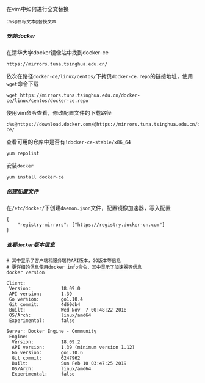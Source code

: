 在vim中如何进行全文替换

```
:%s@目标文本@替换文本
```



##### 安装docker

在清华大学docker镜像站中找到docker-ce

```
https://mirrors.tuna.tsinghua.edu.cn/
```

依次在路径`docker-ce/linux/centos/`下拷贝`docker-ce.repo`的链接地址，使用`wget`命令下载

```
wget https://mirrors.tuna.tsinghua.edu.cn/docker-ce/linux/centos/docker-ce.repo
```

使用vim命令查看，修改配置文件的下载路径

```
:%s@https://download.docker.com/@https://mirrors.tuna.tsinghua.edu.cn/docker-ce/
```

查看可用的仓库中是否有`!docker-ce-stable/x86_64`

```
yum repolist
```

安装`docker`

```
yum install docker-ce
```



##### 创建配置文件

在`/etc/docker/`下创建`daemon.json`文件，配置镜像加速器，写入配置

```
{
	"registry-mirrors": ["https://registry.docker-cn.com"]
}
```



##### 查看`docker`版本信息

```shell
# 其中显示了客户端和服务端的API版本，GO版本等信息
# 更详细的信息使用docker info命令，其中显示了加速器等信息
docker version

Client:
 Version:           18.09.0
 API version:       1.39
 Go version:        go1.10.4
 Git commit:        4d60db4
 Built:             Wed Nov  7 00:48:22 2018
 OS/Arch:           linux/amd64
 Experimental:      false

Server: Docker Engine - Community
 Engine:
  Version:          18.09.2
  API version:      1.39 (minimum version 1.12)
  Go version:       go1.10.6
  Git commit:       6247962
  Built:            Sun Feb 10 03:47:25 2019
  OS/Arch:          linux/amd64
  Experimental:     false
```



